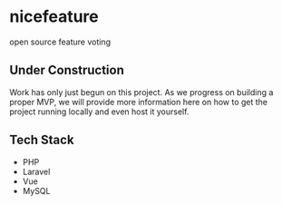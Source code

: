 # nicefeature
open source feature voting

## Under Construction
Work has only just begun on this project. As we progress on building a proper MVP, we will provide more information here on how to get the project running locally and even host it yourself.

## Tech Stack
- PHP
- Laravel
- Vue
- MySQL
